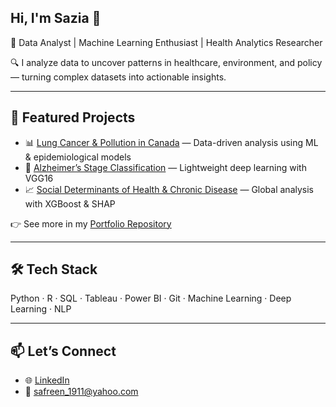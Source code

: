 ## Hi, I'm Sazia 👋  

🚀 Data Analyst | Machine Learning Enthusiast | Health Analytics Researcher  

🔍 I analyze data to uncover patterns in healthcare, environment, and policy — turning complex datasets into actionable insights.  

---

## 🔗 Featured Projects
- 📊 [Lung Cancer & Pollution in Canada](https://github.com/saziaa/Portfolio) — Data-driven analysis using ML & epidemiological models  
- 🤖 [Alzheimer’s Stage Classification](https://github.com/saziaa/Portfolio) — Lightweight deep learning with VGG16  
- 📈 [Social Determinants of Health & Chronic Disease](https://github.com/saziaa/Portfolio) — Global analysis with XGBoost & SHAP  

👉 See more in my [Portfolio Repository](https://github.com/saziaa/Portfolio)  

---

## 🛠️ Tech Stack
Python · R · SQL · Tableau · Power BI · Git · Machine Learning · Deep Learning · NLP  

---

## 📫 Let’s Connect
- 🌐 [LinkedIn](https://www.linkedin.com/in/sazia-afreen/) 
- 📧 safreen_1911@yahoo.com
>

